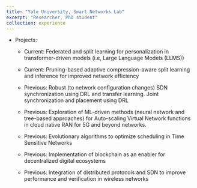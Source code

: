 ```yaml
---
title: "Yale University, Smart Networks Lab"
excerpt: "Researcher, PhD student"
collection: experience
---
```


* Projects:

    * Current: Federated and split learning for personalization in transformer-driven models (i.e, Large Language Models (LLMS)) 

    * Current: Pruning-based adaptive compression-aware split learning and inference for improved network efficiency 

    * Previous: Robust (to network configuration changes) SDN synchronization using DRL and transfer learning. Joint synchronization  and placement using DRL

    * Previous: Exploration of ML-driven methods (neural network and tree-based approaches) for Auto-scaling Virtual Network functions in cloud native RAN for 5G and beyond networks. 

    * Previous: Evolutionary algorithms to optimize scheduling in Time Sensitive Networks 

    * Previous: Implementation of blockchain as an enabler for decentralized digital ecosystems

    * Previous: Integration of distributed protocols and SDN to improve performance and verification in wireless networks
